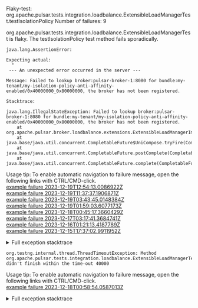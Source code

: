         
Flaky-test: org.apache.pulsar.tests.integration.loadbalance.ExtensibleLoadManagerTest.testIsolationPolicy
Number of failures: 9

org.apache.pulsar.tests.integration.loadbalance.ExtensibleLoadManagerTest is flaky. The testIsolationPolicy test method fails sporadically.

```
java.lang.AssertionError:

Expecting actual:
  "
 --- An unexpected error occurred in the server ---

Message: Failed to lookup broker:pulsar-broker-1:8080 for bundle:my-tenant/my-isolation-policy-anti-affinity-enabled/0x40000000_0x80000000, the broker has not been registered.

Stacktrace:

java.lang.IllegalStateException: Failed to lookup broker:pulsar-broker-1:8080 for bundle:my-tenant/my-isolation-policy-anti-affinity-enabled/0x40000000_0x80000000, the broker has not been registered.
	at org.apache.pulsar.broker.loadbalance.extensions.ExtensibleLoadManagerImpl.lambda$getBrokerLookupData$12(ExtensibleLoadManagerImpl.java:529)
	at java.base/java.util.concurrent.CompletableFuture$UniCompose.tryFire(CompletableFuture.java:1150)
	at java.base/java.util.concurrent.CompletableFuture.postComplete(CompletableFuture.java:510)
	at java.base/java.util.concurrent.CompletableFuture.complete(CompletableFuture.java:2147)
```

Usage tip: To enable automatic navigation to failure message, open the following links with CTRL/CMD-click.  
[example failure 2023-12-19T12:54:13.0086922Z](https://github.com/apache/pulsar/actions/runs/7260963469/job/19784220263#step:12:40658)  
[example failure 2023-12-19T11:37:37.1906871Z](https://github.com/apache/pulsar/actions/runs/7260963469/job/19781776490#step:12:25772)  
[example failure 2023-12-19T03:43:45.0148384Z](https://github.com/apache/pulsar/actions/runs/7256136432/job/19770138540#step:12:34921)  
[example failure 2023-12-19T01:59:03.6077173Z](https://github.com/apache/pulsar/actions/runs/7256136432/job/19768253535#step:12:27303)  
[example failure 2023-12-18T00:45:17.3660429Z](https://github.com/apache/pulsar/actions/runs/7228625557/job/19726928565#step:12:26080)  
[example failure 2023-12-17T03:17:41.3684741Z](https://github.com/apache/pulsar/actions/runs/7228625557/job/19714020084#step:12:30556)  
[example failure 2023-12-16T01:21:13.4187789Z](https://github.com/apache/pulsar/actions/runs/7228625557/job/19698674790#step:12:31352)  
[example failure 2023-12-15T17:37:02.9911952Z](https://github.com/apache/pulsar/actions/runs/7224935871/job/19687908920#step:12:39041)  


<details>
<summary>Full exception stacktrace</summary>
<code><pre>
java.lang.AssertionError:

Expecting actual:
  "
 --- An unexpected error occurred in the server ---

Message: Failed to lookup broker:pulsar-broker-1:8080 for bundle:my-tenant/my-isolation-policy-anti-affinity-enabled/0x40000000_0x80000000, the broker has not been registered.

Stacktrace:

java.lang.IllegalStateException: Failed to lookup broker:pulsar-broker-1:8080 for bundle:my-tenant/my-isolation-policy-anti-affinity-enabled/0x40000000_0x80000000, the broker has not been registered.
	at org.apache.pulsar.broker.loadbalance.extensions.ExtensibleLoadManagerImpl.lambda$getBrokerLookupData$12(ExtensibleLoadManagerImpl.java:529)
	at java.base/java.util.concurrent.CompletableFuture$UniCompose.tryFire(CompletableFuture.java:1150)
	at java.base/java.util.concurrent.CompletableFuture.postComplete(CompletableFuture.java:510)
	at java.base/java.util.concurrent.CompletableFuture.complete(CompletableFuture.java:2147)
	at org.apache.pulsar.metadata.impl.ZKMetadataStore.handleGetResult(ZKMetadataStore.java:269)
	at org.apache.pulsar.metadata.impl.ZKMetadataStore.lambda$batchOperation$5(ZKMetadataStore.java:219)
	at java.base/java.util.concurrent.Executors$RunnableAdapter.call(Executors.java:539)
	at java.base/java.util.concurrent.FutureTask.run(FutureTask.java:264)
	at java.base/java.util.concurrent.ScheduledThreadPoolExecutor$ScheduledFutureTask.run(ScheduledThreadPoolExecutor.java:304)
	at java.base/java.util.concurrent.ThreadPoolExecutor.runWorker(ThreadPoolExecutor.java:1136)
	at java.base/java.util.concurrent.ThreadPoolExecutor$Worker.run(ThreadPoolExecutor.java:635)
	at io.netty.util.concurrent.FastThreadLocalRunnable.run(FastThreadLocalRunnable.java:30)
	at java.base/java.lang.Thread.run(Thread.java:840)
"
to contain at least one of the following elements:
</pre></code>
</details>

```
org.testng.internal.thread.ThreadTimeoutException: Method org.apache.pulsar.tests.integration.loadbalance.ExtensibleLoadManagerTest.testIsolationPolicy() didn't finish within the time-out 40000
```

Usage tip: To enable automatic navigation to failure message, open the following links with CTRL/CMD-click.  
[example failure 2023-12-18T00:58:54.0587013Z](https://github.com/apache/pulsar/actions/runs/7222621311/job/19727179280#step:12:17571)  


<details>
<summary>Full exception stacktrace</summary>
<code><pre>
org.testng.internal.thread.ThreadTimeoutException: Method org.apache.pulsar.tests.integration.loadbalance.ExtensibleLoadManagerTest.testIsolationPolicy() didn't finish within the time-out 40000
	at java.base@17.0.9/java.lang.Thread.sleep(Native Method)
	at app//org.apache.pulsar.tests.integration.suites.PulsarTestSuite.retryStrategically(PulsarTestSuite.java:59)
	at app//org.apache.pulsar.tests.integration.suites.PulsarTestSuite.retryStrategically(PulsarTestSuite.java:39)
	at app//org.apache.pulsar.tests.integration.loadbalance.ExtensibleLoadManagerTest.testIsolationPolicy(ExtensibleLoadManagerTest.java:351)
	at java.base@17.0.9/jdk.internal.reflect.NativeMethodAccessorImpl.invoke0(Native Method)
	at java.base@17.0.9/jdk.internal.reflect.NativeMethodAccessorImpl.invoke(NativeMethodAccessorImpl.java:77)
	at java.base@17.0.9/jdk.internal.reflect.DelegatingMethodAccessorImpl.invoke(DelegatingMethodAccessorImpl.java:43)
	at java.base@17.0.9/java.lang.reflect.Method.invoke(Method.java:568)
	at app//org.testng.internal.invokers.MethodInvocationHelper.invokeMethod(MethodInvocationHelper.java:139)
	at app//org.testng.internal.invokers.InvokeMethodRunnable.runOne(InvokeMethodRunnable.java:47)
	at app//org.testng.internal.invokers.InvokeMethodRunnable.call(InvokeMethodRunnable.java:76)
	at app//org.testng.internal.invokers.InvokeMethodRunnable.call(InvokeMethodRunnable.java:11)
	at java.base@17.0.9/java.util.concurrent.FutureTask.run(FutureTask.java:264)
	at java.base@17.0.9/java.util.concurrent.ThreadPoolExecutor.runWorker(ThreadPoolExecutor.java:1136)
	at java.base@17.0.9/java.util.concurrent.ThreadPoolExecutor$Worker.run(ThreadPoolExecutor.java:635)
	at java.base@17.0.9/java.lang.Thread.run(Thread.java:840)

</pre></code>
</details>

